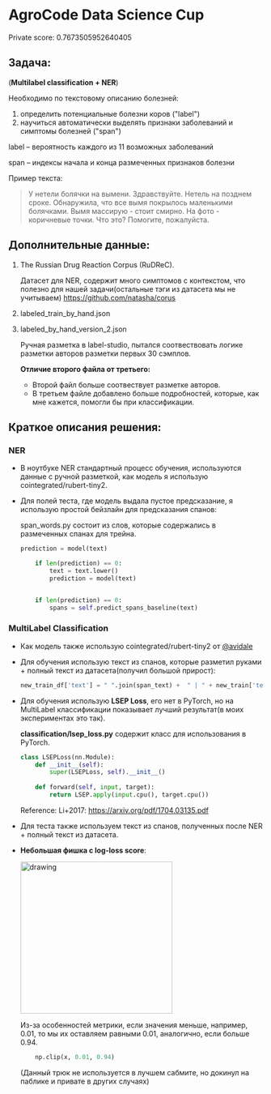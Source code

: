 # AgroCode Data Science Cup
Private score: 0.7673505952640405
## Задача:
(**Multilabel classification + NER**)

Необходимо по текстовому описанию болезней:

1. определить потенциальные болезни коров ("label")
2. научиться автоматически выделять признаки заболеваний и симптомы болезней ("span")

label – вероятность каждого из 11 возможных заболеваний

span – индексы начала и конца размеченных признаков болезни

Пример текста:
> У нетели болячки на вымени.
Здравствуйте. Нетель на позднем сроке. Обнаружила, что все вымя покрылось маленькими болячками. Вымя массирую - стоит смирно. На фото - коричневые точки. Что это? Помогите, пожалуйста.

## Дополнительные данные: 
1) The Russian Drug Reaction Corpus (RuDReC).

    Датасет для NER, содержит много симптомов с контекстом, что полезно для нашей задачи(остальные тэги из датасета мы не учитываем)
    https://github.com/natasha/corus

2) labeled_train_by_hand.json
3) labeled_by_hand_version_2.json

    Ручная разметка в label-studio, пытался соотвествовать логике разметки авторов разметки первых 30 сэмплов. 

    **Отличие второго файла от третьего:**
    * Второй файл больше соотвествует разметке авторов.
    * В третьем файле добавлено больше подробностей, которые, как мне кажется, помогли бы при классификации.


## Краткое описания решения:
### NER
* В ноутбуке NER стандартный процесс обучения, используются данные с ручной разметкой, как модель я использую cointegrated/rubert-tiny2. 

* Для полей теста, где модель выдала пустое предсказание, я использую простой бейзлайн для предсказания спанов:

    span_words.py состоит из слов, которые содержались в размеченных спанах для трейна. 

    ```python
    prediction = model(text)

        if len(prediction) == 0:
            text = text.lower()
            prediction = model(text)


        if len(prediction) == 0:
            spans = self.predict_spans_baseline(text)
    ```
### MultiLabel Classification

* Как модель также использую cointegrated/rubert-tiny2 от [@avidale](https://github.com/avidale)




* Для обучения использую текст из спанов, которые разметил руками + полный текст из датасета(получил большой прирост):

    ```python
    new_train_df['text'] = " ".join(span_text) +  " | " + new_train['text']
    ```
* Для обучения использую **LSEP Loss**, его нет в PyTorch, но на MultiLabel классификации показывает лучший результат(в моих экспериментах это так).


    **classification/lsep_loss.py** содержит класс для использования в PyTorch.
    ```python
    class LSEPLoss(nn.Module): 
        def __init__(self): 
            super(LSEPLoss, self).__init__()
            
        def forward(self, input, target): 
            return LSEP.apply(input.cpu(), target.cpu())
    ```
    Reference: Li+2017:
    https://arxiv.org/pdf/1704.03135.pdf

* Для теста также используем текст из спанов, полученных после NER + полный текст из датасета.

* **Небольшая фишка с log-loss score**:

    <img src="https://www.machinelearningmastery.ru/img/4203462722.png" alt="drawing" width="300"/>

    Из-за особенностей метрики, если значения меньше, например, 0.01, то мы их оставляем равными 0.01, аналогично, если больше 0.94.
    ```python
        np.clip(x, 0.01, 0.94)
    ```
    (Данный трюк не используется в лучшем сабмите, но докинул на паблике и привате в других случаях)


        
